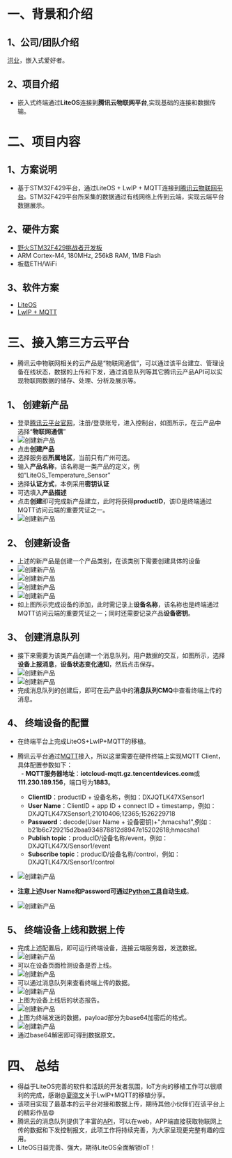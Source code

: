 # 一、背景和介绍

## 1、公司/团队介绍
[洪业](https://github.com/ianhom)，嵌入式爱好者。

## 2、项目介绍    
- 嵌入式终端通过**LiteOS**连接到**腾讯云物联网平台**,实现基础的连接和数据传输。    

# 二、项目内容
## 1、方案说明
- 基于STM32F429平台，通过LiteOS + LwIP + MQTT连接到[腾讯云物联网平台](https://cloud.tencent.com/product/iothub)。STM32F429平台所采集的数据通过有线网络上传到云端，实现云端平台数据展示。

## 2、硬件方案
- [野火STM32F429挑战者开发板](https://item.taobao.com/item.htm?spm=a1z10.5-c.w4002-10310241588.32.31936ab2hZzHfP&id=545418358219)
- ARM Cortex-M4, 180MHz, 256kB RAM, 1MB Flash
- 板载ETH/WiFi

## 3、软件方案
- [LiteOS](https://github.com/LiteOS/LiteOS)
- [LwIP + MQTT](http://savannah.nongnu.org/projects/lwip/)

# 三、接入第三方云平台
- 腾讯云中物联网相关的云产品是“物联网通信”，可以通过该平台建立、管理设备在线状态，数据的上传和下发，通过消息队列等其它腾讯云产品API可以实现物联网数据的储存、处理、分析及展示等。

## 1、 创建新产品
- 登录[腾讯云平台官网](https://cloud.tencent.com/)，注册/登录账号，进入控制台，如图所示，在云产品中选择“**物联网通信**”
- ![创建新产品](https://github.com/ianhom/LiteOS_Connect_to_3rd_Cloud/blob/master/liteos_to_tencentcloud/liteos_tencentcloud_basic/pic/add_pro.png?raw=true)
- 点击**创建产品**
- 选择服务器**所属地区**，当前只有广州可选。
- 输入**产品名称**，该名称是一类产品的定义，例如“LiteOS_Temperature_Sensor”
- 选择**认证方式**，本例采用**密钥认证**
- 可选填入**产品描述**
- 点击**创建**即可完成新产品建立，此时将获得**productID**，该ID是终端通过MQTT访问云端的重要凭证之一。
- ![创建新产品](https://github.com/ianhom/LiteOS_Connect_to_3rd_Cloud/blob/master/liteos_to_tencentcloud/liteos_tencentcloud_basic/pic/productID.png?raw=true)

## 2、 创建新设备
- 上述的新产品是创建一个产品类别，在该类别下需要创建具体的设备
- ![创建新产品](https://github.com/ianhom/LiteOS_Connect_to_3rd_Cloud/blob/master/liteos_to_tencentcloud/liteos_tencentcloud_basic/pic/add_dev.png?raw=true)
- ![创建新产品](https://github.com/ianhom/LiteOS_Connect_to_3rd_Cloud/blob/master/liteos_to_tencentcloud/liteos_tencentcloud_basic/pic/add_dev2.png?raw=true)
- ![创建新产品](https://github.com/ianhom/LiteOS_Connect_to_3rd_Cloud/blob/master/liteos_to_tencentcloud/liteos_tencentcloud_basic/pic/add_dev3.png?raw=true)
- ![创建新产品](https://github.com/ianhom/LiteOS_Connect_to_3rd_Cloud/blob/master/liteos_to_tencentcloud/liteos_tencentcloud_basic/pic/add_dev4.png?raw=true)
- 如上图所示完成设备的添加，此时需记录上**设备名称**，该名称也是终端通过MQTT访问云端的重要凭证之一；同时还需要记录产品**设备密钥**。

## 3、 创建消息队列
- 接下来需要为该类产品创建一个消息队列，用户数据的交互，如图所示，选择**设备上报消息**，**设备状态变化通知**，然后点击保存。
- ![创建新产品](https://github.com/ianhom/LiteOS_Connect_to_3rd_Cloud/blob/master/liteos_to_tencentcloud/liteos_tencentcloud_basic/pic/MQ.png?raw=true)
- ![创建新产品](https://github.com/ianhom/LiteOS_Connect_to_3rd_Cloud/blob/master/liteos_to_tencentcloud/liteos_tencentcloud_basic/pic/MQ_rev.png?raw=true)
- 完成消息队列的创建后，即可在云产品中的**消息队列CMQ**中查看终端上传的消息。

## 4、 终端设备的配置
- 在终端平台上完成LiteOS+LwIP+MQTT的移植。
- 腾讯云平台通过[MQTT](http://mqtt.org/)接入，所以这里需要在硬件终端上实现MQTT Client，具体配置参数如下：        
   - **MQTT服务器地址**：**iotcloud-mqtt.gz.tencentdevices.com**或**111.230.189.156**，端口号为**1883**。        
   - **ClientID**：productID + 设备名称，例如：DXJQTLK47XSensor1           
   - **User Name**：ClientID + app ID + connect ID + timestamp，例如：DXJQTLK47XSensor1;21010406;12365;1526229718     
   - **Password**：decode(User Name + 设备密钥)+";hmacsha1",例如：b21b6c729215d2baa934878812d8947e15202618;hmacsha1     
   - **Publish topic**：producID/设备名称/event，例如：DXJQTLK47X/Sensor1/event    
   - **Subscribe topic**：producID/设备名称/control，例如：DXJQTLK47X/Sensor1/control     
   
- ![创建新产品](https://github.com/ianhom/LiteOS_Connect_to_3rd_Cloud/blob/master/liteos_to_tencentcloud/liteos_tencentcloud_basic/pic/code.png?raw=true) 
- **注意上述User Name和Password可通过[Python工具](https://github.com/ianhom/LiteOS_Connect_to_3rd_Cloud/blob/master/liteos_to_tencentcloud/liteos_tencentcloud_basic/tool/UsrName_Psk.py)自动生成**。
- ![创建新产品](https://github.com/ianhom/LiteOS_Connect_to_3rd_Cloud/blob/master/liteos_to_tencentcloud/liteos_tencentcloud_basic/pic/tool.png?raw=true) 

## 5、 终端设备上线和数据上传
- 完成上述配置后，即可运行终端设备，连接云端服务器，发送数据。
- ![创建新产品](https://github.com/ianhom/LiteOS_Connect_to_3rd_Cloud/blob/master/liteos_to_tencentcloud/liteos_tencentcloud_basic/pic/online.png?raw=true) 
- 可以在设备页面检测设备是否上线。
- ![创建新产品](https://github.com/ianhom/LiteOS_Connect_to_3rd_Cloud/blob/master/liteos_to_tencentcloud/liteos_tencentcloud_basic/pic/msg_rcv1.png?raw=true)
- 可以通过消息队列来查看终端上传的数据。
- ![创建新产品](https://github.com/ianhom/LiteOS_Connect_to_3rd_Cloud/blob/master/liteos_to_tencentcloud/liteos_tencentcloud_basic/pic/msg_rcv2.png?raw=true) 
- 上图为设备上线后的状态报告。
- ![创建新产品](https://github.com/ianhom/LiteOS_Connect_to_3rd_Cloud/blob/master/liteos_to_tencentcloud/liteos_tencentcloud_basic/pic/msg_rcv3.png?raw=true) 
- 上图为终端发送的数据，payload部分为base64加密后的格式。
- ![创建新产品](https://github.com/ianhom/LiteOS_Connect_to_3rd_Cloud/blob/master/liteos_to_tencentcloud/liteos_tencentcloud_basic/pic/msg_rcv4.png?raw=true)
- 通过base64解密即可得到数据原文。

# 四、 总结
- 得益于LiteOS完善的软件和活跃的开发者氛围，IoT方向的移植工作可以很顺利的完成，感谢@[夏晓文](https://github.com/xiaowenxia)关于LwIP+MQTT的移植分享。
- 该项目实现了最基本的云平台对接和数据上传，期待其他小伙伴们在该平台上的精彩作品:smile:
- 腾讯云的消息队列提供了丰富的[API](https://cloud.tencent.com/document/api/406/5853)，可以在web，APP端直接获取物联网上传的数据和下发控制报文，此项工作将持续完善，为大家呈现更完整有趣的应用。
- LiteOS日益完善、强大，期待LiteOS全面解锁IoT！
